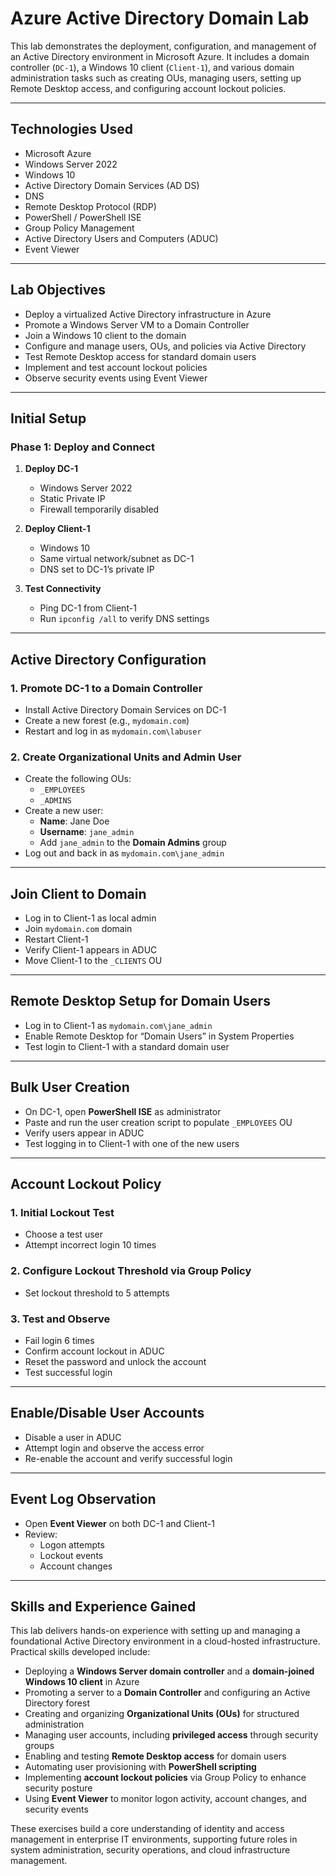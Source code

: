# Azure Active Directory Domain Lab

This lab demonstrates the deployment, configuration, and management of an Active Directory environment in Microsoft Azure. It includes a domain controller (`DC-1`), a Windows 10 client (`Client-1`), and various domain administration tasks such as creating OUs, managing users, setting up Remote Desktop access, and configuring account lockout policies.

---

## Technologies Used

- Microsoft Azure  
- Windows Server 2022  
- Windows 10  
- Active Directory Domain Services (AD DS)  
- DNS  
- Remote Desktop Protocol (RDP)  
- PowerShell / PowerShell ISE  
- Group Policy Management  
- Active Directory Users and Computers (ADUC)  
- Event Viewer  

---

## Lab Objectives

- Deploy a virtualized Active Directory infrastructure in Azure  
- Promote a Windows Server VM to a Domain Controller  
- Join a Windows 10 client to the domain  
- Configure and manage users, OUs, and policies via Active Directory  
- Test Remote Desktop access for standard domain users  
- Implement and test account lockout policies  
- Observe security events using Event Viewer  

---

## Initial Setup

### Phase 1: Deploy and Connect

1. **Deploy DC-1**
   - Windows Server 2022  
   - Static Private IP  
   - Firewall temporarily disabled  

2. **Deploy Client-1**
   - Windows 10  
   - Same virtual network/subnet as DC-1  
   - DNS set to DC-1’s private IP  

3. **Test Connectivity**
   - Ping DC-1 from Client-1  
   - Run `ipconfig /all` to verify DNS settings  

---

## Active Directory Configuration

### 1. Promote DC-1 to a Domain Controller
- Install Active Directory Domain Services on DC-1  
- Create a new forest (e.g., `mydomain.com`)  
- Restart and log in as `mydomain.com\labuser`  

### 2. Create Organizational Units and Admin User
- Create the following OUs:
  - `_EMPLOYEES`  
  - `_ADMINS`  
- Create a new user:
  - **Name**: Jane Doe  
  - **Username**: `jane_admin`  
  - Add `jane_admin` to the **Domain Admins** group  
- Log out and back in as `mydomain.com\jane_admin`  

---

## Join Client to Domain

- Log in to Client-1 as local admin  
- Join `mydomain.com` domain  
- Restart Client-1  
- Verify Client-1 appears in ADUC  
- Move Client-1 to the `_CLIENTS` OU  

---

## Remote Desktop Setup for Domain Users

- Log in to Client-1 as `mydomain.com\jane_admin`  
- Enable Remote Desktop for “Domain Users” in System Properties  
- Test login to Client-1 with a standard domain user  

---

## Bulk User Creation

- On DC-1, open **PowerShell ISE** as administrator  
- Paste and run the user creation script to populate `_EMPLOYEES` OU  
- Verify users appear in ADUC  
- Test logging in to Client-1 with one of the new users  

---

## Account Lockout Policy

### 1. Initial Lockout Test  
- Choose a test user  
- Attempt incorrect login 10 times  

### 2. Configure Lockout Threshold via Group Policy  
- Set lockout threshold to 5 attempts  

### 3. Test and Observe  
- Fail login 6 times  
- Confirm account lockout in ADUC  
- Reset the password and unlock the account  
- Test successful login  

---

## Enable/Disable User Accounts

- Disable a user in ADUC  
- Attempt login and observe the access error  
- Re-enable the account and verify successful login  

---

## Event Log Observation

- Open **Event Viewer** on both DC-1 and Client-1  
- Review:
  - Logon attempts  
  - Lockout events  
  - Account changes  

---

## Skills and Experience Gained

This lab delivers hands-on experience with setting up and managing a foundational Active Directory environment in a cloud-hosted infrastructure. Practical skills developed include:

- Deploying a **Windows Server domain controller** and a **domain-joined Windows 10 client** in Azure  
- Promoting a server to a **Domain Controller** and configuring an Active Directory forest  
- Creating and organizing **Organizational Units (OUs)** for structured administration  
- Managing user accounts, including **privileged access** through security groups  
- Enabling and testing **Remote Desktop access** for domain users  
- Automating user provisioning with **PowerShell scripting**  
- Implementing **account lockout policies** via Group Policy to enhance security posture  
- Using **Event Viewer** to monitor logon activity, account changes, and security events  

These exercises build a core understanding of identity and access management in enterprise IT environments, supporting future roles in system administration, security operations, and cloud infrastructure management.

